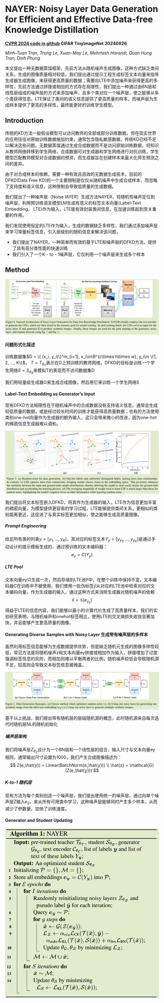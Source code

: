 # NAYER: Noisy Layer Data Generation for Efficient and Effective Data-free  Knowledge Distillation

**[CVPR 2024](https://openaccess.thecvf.com/content/CVPR2024/html/Tran_NAYER_Noisy_Layer_Data_Generation_for_Efficient_and_Effective_Data-free_CVPR_2024_paper.html)	[code in github](https://github.com/tmtuan1307/nayer)	CIFAR  TinyImageNet	20240926**

*Minh-Tuan Tran, Trung Le, Xuan-May Le, Mehrtash Harandi, Quan Hung Tran, Dinh Phung*

本文提出一种无数据蒸馏框架，先前方法从随机噪声生成图像，这种方式缺乏类间关系，生成的图像质量相对较低，我们提出通过提示工程生成标签文本向量来指导生成器生成图像，来获得更高质量的数据；需要向LTE中添加噪声来获得更高的多样性，先前方法通过拼接或相加的方式存在局限性，我们提出一种通过由BN层和线性层组成的噪声层的方式来添加噪声，且多个类对应一个噪声层，使之能够从多个类获得信息。LTE保证了类间的语义信息提供了更高质量的样本，而噪声层为生成样本提供了更高的多样性，最终能更好的训练学生模型。

## Introduction

传统的KD方法一般假设模型可以访问教师的全部或部分训练数据，但在现实世界的应用往往对原始训练数据施加约束，通常包含隐私敏感数据，传统KD已经不足以解决这些问题。无数据蒸馏通过生成合成数据而不是访问原始训练数据，将知识从教师网络转移到学生网络，合成数据可对生成器和学生网络进行对抗训练，学生模型匹配教师模型对合成数据的预测，而生成器旨在创建样本来最大化师生预测之间的差异。

由于对合成样本的依赖，需要一种有效且高效的无数据生成技术，目前的DFKD(Data Free KD)的一个主要限制是仅仅从随机噪声中生成合成样本，而忽略了支持度和语义信息，这种限制会导致低质量的生成数据。

我们提出了一种噪声层（Noise lAYER）生成方法NAYER，将随机性噪声定位到噪声层，利用预训练语言模型LM生成有意义的标签文本向量(Label-Text Embedding， LTE)作为输入，LTE能有效封装类间信息，在加速训练起到至关重要的作用。

我们发现使用恒定的LTE作为输入，生成的数据缺乏多样性，我们通过添加噪声层来学习常量标签信息，引入层级别的随机信息来解决该问题，

- 我们提出了NAYER，一种简单而有效的基于LTE和噪声层的DFKD方法，提供了具有高分类性能的快速训练
- 我们引入了一个K - to - 1噪声层，它仅利用一个噪声层来生成多个样本

## Method

![image-20240926152913459](imgs/image-20240926152913459.png)

#### 问题形式化描述

训练数据集$D = \{ (x_i, y_i)\}^m_{i=1}, x_i\in\R^{c\times h\times w}, y_i\in \{1, 2, ..., K\}$， $T = T_{\theta_T}$表示在D上预训练的教师网络，DFKD的目标是训练一个学生网络$S = S_{\theta_S}$来模拟T的表现而不访问数据集D

我们用轻量级生成器G来生成合成图像，然后用它来训练一个学生网络S

#### Label-Text Embedding as Generator’s Input

现有DFKD方法局限性在于随机噪声中的合成数据没有支持语义信息，通常会生成较低质量的数据，或是经过较长时间的训练才能获得高质量数据；也有的方法使用类别one-hot向量作为生成器的额外输入，这只会带来微小的改进，因为one-hot的稀疏信息生成器难以调和。

![image-20240926140454300](imgs/image-20240926140454300.png)

我们提出将文本标签嵌入DFKD，将其作为生成器的输入，LTE作为信息更加丰富的稠密向量，为模型提供更容易的学习过程，LTE能够提供类间关系，更相似的类别距离更近，这促进了与真实标签更加相似，使之能够生成高质量图像。

##### Prompt Engineering  

给定所有类的列表$y = [y_1, ..., y_K]$，其对应的标签文本$Y_y = [y_{y_1}, ..., y_{y_K}]$是通过手动设计的提示模板生成的，通过预训练的文本编码器：
$$
e_y = C(Y_y)
$$

##### LTE Pool

文本向量ey只生成一次，然后存储到LTE池P中，在整个训练中保持不变，文本编码器C在训练中不被使用，我们使用一批伪标签$\hat{y}$从对应的LTE池中检索对应的文本编码向量，作为生成器的输入，通过这种方式来消除生成器对随机噪声的依赖
$$
\hat{x} = \mathcal{G}(e_{y_\hat{y}})
$$
得益于LTE的信息内容，我们能够以最小的计算代价生成了高质量样本，我们的实验研究表明，与随机噪声和onehot标签相比，使用LTE的交叉熵损失收敛显著加快，并且能够产生更高质量的图像。



#### Generating Diverse Samples with Noisy Layer  生成带有噪声层的多样本

虽然利用标签信息能够为生成数据提供优势，但是缺乏随机元生成的图像多样性较低，常见方法是将随机噪声z和文本向量ey拼接或相加作为输入，拼接增加了过度强调标签信息的风险，而相加则难以平衡两者的比例，随机噪声较低会导致随机源不足，较高则会导致文本标签信息被掩盖。

![image-20240926150331975](imgs/image-20240926150331975.png)

基于以上挑战，我们提出带有随机层的层级随机源的概念，此时随机源来自每次迭代时随机层NL的随机初始化

##### 噪声层架构

我们将噪声层$Z_{\theta_Z}$设计为一个BN层和一个线性层的组合，输入尺寸与文本向量ey相同，通常输出尺寸设置为1000，我们产生合成图像描述为：
$$
Z(e_\hat{y}) = Linear(BatchNorm(e_\hat{y})) \\
\hat{x} = \mathcal{G}(Z(e_\hat{y}))
$$

##### K-to-1 随机层

现有方法为每个类别创造一个噪声层，我们提出使用统一的噪声层，通过向单个噪声层Z输入$e_{\hat{y}}$，来从所有可用类中学习，这种噪声层能够同时产生多个样本，从而减少了参数量，加快了训练速度。

#### Generator and Student Updating

![image-20240926152701863](imgs/image-20240926152701863.png)

